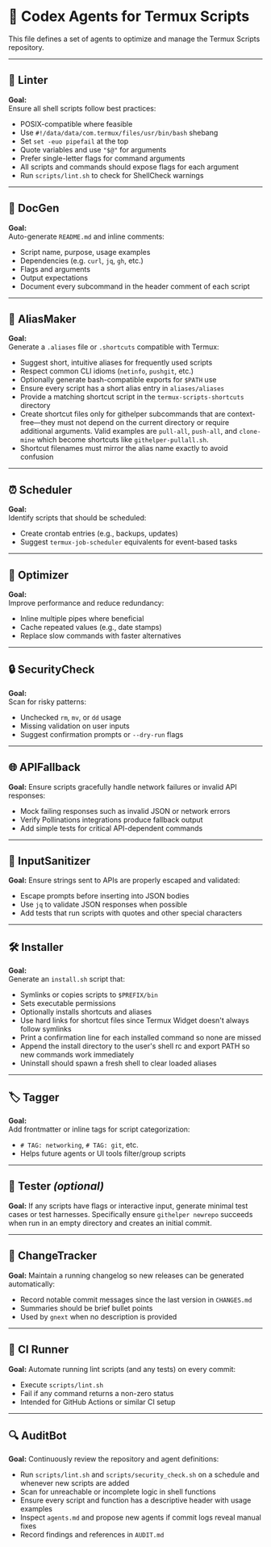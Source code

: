 # 🧠 Codex Agents for Termux Scripts

This file defines a set of agents to optimize and manage the Termux Scripts repository.

---

## 🚦 Linter

**Goal:**  
Ensure all shell scripts follow best practices:

- POSIX-compatible where feasible
- Use `#!/data/data/com.termux/files/usr/bin/bash` shebang
- Set `set -euo pipefail` at the top
- Quote variables and use `"$@"` for arguments
- Prefer single-letter flags for command arguments
- All scripts and commands should expose flags for each argument
- Run `scripts/lint.sh` to check for ShellCheck warnings

---

## 📝 DocGen

**Goal:**  
Auto-generate `README.md` and inline comments:

- Script name, purpose, usage examples
- Dependencies (e.g. `curl`, `jq`, `gh`, etc.)
- Flags and arguments
- Output expectations
- Document every subcommand in the header comment of each script

---

## 🔗 AliasMaker

**Goal:**  
Generate a `.aliases` file or `.shortcuts` compatible with Termux:

- Suggest short, intuitive aliases for frequently used scripts
- Respect common CLI idioms (`netinfo`, `pushgit`, etc.)
- Optionally generate bash-compatible exports for `$PATH` use
- Ensure every script has a short alias entry in `aliases/aliases`
- Provide a matching shortcut script in the `termux-scripts-shortcuts` directory
- Create shortcut files only for githelper subcommands that are
  context-free—they must not depend on the current directory or require
  additional arguments. Valid examples are `pull-all`, `push-all`, and
  `clone-mine` which become shortcuts like `githelper-pullall.sh`.
- Shortcut filenames must mirror the alias name exactly to avoid confusion

---

## ⏰ Scheduler

**Goal:**  
Identify scripts that should be scheduled:

- Create crontab entries (e.g., backups, updates)
- Suggest `termux-job-scheduler` equivalents for event-based tasks

---

## 🧼 Optimizer

**Goal:**  
Improve performance and reduce redundancy:

- Inline multiple pipes where beneficial
- Cache repeated values (e.g., date stamps)
- Replace slow commands with faster alternatives

---

## 🔒 SecurityCheck

**Goal:**  
Scan for risky patterns:

- Unchecked `rm`, `mv`, or `dd` usage
- Missing validation on user inputs
- Suggest confirmation prompts or `--dry-run` flags

---

## 🌐 APIFallback

**Goal:**
Ensure scripts gracefully handle network failures or invalid API responses:

- Mock failing responses such as invalid JSON or network errors
- Verify Pollinations integrations produce fallback output
- Add simple tests for critical API-dependent commands

---

## 🧹 InputSanitizer

**Goal:**
Ensure strings sent to APIs are properly escaped and validated:

- Escape prompts before inserting into JSON bodies
- Use `jq` to validate JSON responses when possible
- Add tests that run scripts with quotes and other special characters

---

## 🛠 Installer

**Goal:**  
Generate an `install.sh` script that:

- Symlinks or copies scripts to `$PREFIX/bin`
- Sets executable permissions
- Optionally installs shortcuts and aliases
- Use hard links for shortcut files since Termux Widget doesn't
  always follow symlinks
- Print a confirmation line for each installed command so none are missed
- Append the install directory to the user's shell rc and export PATH so new commands work immediately
- Uninstall should spawn a fresh shell to clear loaded aliases

---

## 🏷 Tagger

**Goal:**  
Add frontmatter or inline tags for script categorization:

- `# TAG: networking`, `# TAG: git`, etc.
- Helps future agents or UI tools filter/group scripts

---

## 🧪 Tester _(optional)_

**Goal:**
If any scripts have flags or interactive input, generate minimal test cases or test harnesses.
Specifically ensure `githelper newrepo` succeeds when run in an empty directory and creates an initial commit.

---

## 📝 ChangeTracker

**Goal:**
Maintain a running changelog so new releases can be generated automatically:

- Record notable commit messages since the last version in `CHANGES.md`
- Summaries should be brief bullet points
- Used by `gnext` when no description is provided

---

## 🔄 CI Runner

**Goal:**
Automate running lint scripts (and any tests) on every commit:

- Execute `scripts/lint.sh`
- Fail if any command returns a non-zero status
- Intended for GitHub Actions or similar CI setup

---

## 🔍 AuditBot

**Goal:**
Continuously review the repository and agent definitions:

 - Run `scripts/lint.sh` and `scripts/security_check.sh` on a schedule and whenever new scripts are added
- Scan for unreachable or incomplete logic in shell functions
- Ensure every script and function has a descriptive header with usage examples
- Inspect `agents.md` and propose new agents if commit logs reveal manual fixes
- Record findings and references in `AUDIT.md`
